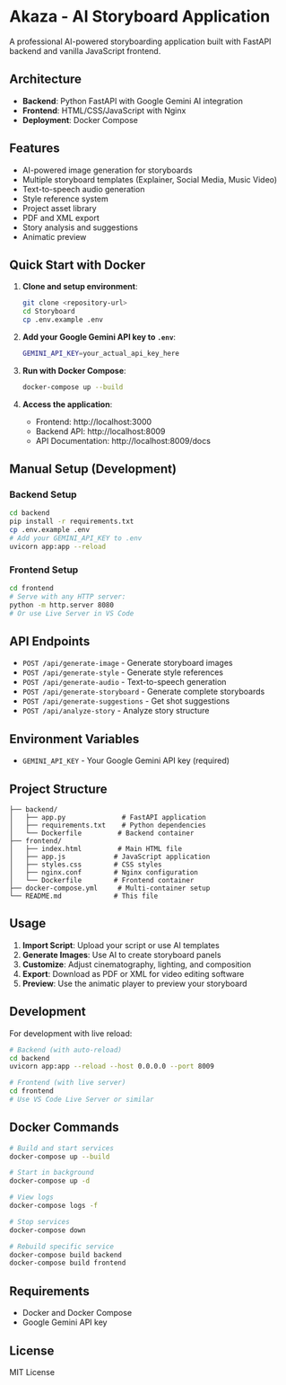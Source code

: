 # Akaza - AI Storyboard Application

A professional AI-powered storyboarding application built with FastAPI backend and vanilla JavaScript frontend.

## Architecture

- **Backend**: Python FastAPI with Google Gemini AI integration
- **Frontend**: HTML/CSS/JavaScript with Nginx
- **Deployment**: Docker Compose

## Features

- AI-powered image generation for storyboards
- Multiple storyboard templates (Explainer, Social Media, Music Video)
- Text-to-speech audio generation
- Style reference system
- Project asset library
- PDF and XML export
- Story analysis and suggestions
- Animatic preview

## Quick Start with Docker

1. **Clone and setup environment**:
   ```bash
   git clone <repository-url>
   cd Storyboard
   cp .env.example .env
   ```

2. **Add your Google Gemini API key to `.env`**:
   ```bash
   GEMINI_API_KEY=your_actual_api_key_here
   ```

3. **Run with Docker Compose**:
   ```bash
   docker-compose up --build
   ```

4. **Access the application**:
   - Frontend: http://localhost:3000
   - Backend API: http://localhost:8009
   - API Documentation: http://localhost:8009/docs

## Manual Setup (Development)

### Backend Setup

```bash
cd backend
pip install -r requirements.txt
cp .env.example .env
# Add your GEMINI_API_KEY to .env
uvicorn app:app --reload
```

### Frontend Setup

```bash
cd frontend
# Serve with any HTTP server:
python -m http.server 8080
# Or use Live Server in VS Code
```

## API Endpoints

- `POST /api/generate-image` - Generate storyboard images
- `POST /api/generate-style` - Generate style references
- `POST /api/generate-audio` - Text-to-speech generation
- `POST /api/generate-storyboard` - Generate complete storyboards
- `POST /api/generate-suggestions` - Get shot suggestions
- `POST /api/analyze-story` - Analyze story structure

## Environment Variables

- `GEMINI_API_KEY` - Your Google Gemini API key (required)

## Project Structure

```
├── backend/
│   ├── app.py              # FastAPI application
│   ├── requirements.txt    # Python dependencies
│   └── Dockerfile         # Backend container
├── frontend/
│   ├── index.html         # Main HTML file
│   ├── app.js            # JavaScript application
│   ├── styles.css        # CSS styles
│   ├── nginx.conf        # Nginx configuration
│   └── Dockerfile        # Frontend container
├── docker-compose.yml     # Multi-container setup
└── README.md             # This file
```

## Usage

1. **Import Script**: Upload your script or use AI templates
2. **Generate Images**: Use AI to create storyboard panels
3. **Customize**: Adjust cinematography, lighting, and composition
4. **Export**: Download as PDF or XML for video editing software
5. **Preview**: Use the animatic player to preview your storyboard

## Development

For development with live reload:

```bash
# Backend (with auto-reload)
cd backend
uvicorn app:app --reload --host 0.0.0.0 --port 8009

# Frontend (with live server)
cd frontend
# Use VS Code Live Server or similar
```

## Docker Commands

```bash
# Build and start services
docker-compose up --build

# Start in background
docker-compose up -d

# View logs
docker-compose logs -f

# Stop services
docker-compose down

# Rebuild specific service
docker-compose build backend
docker-compose build frontend
```

## Requirements

- Docker and Docker Compose
- Google Gemini API key

## License

MIT License